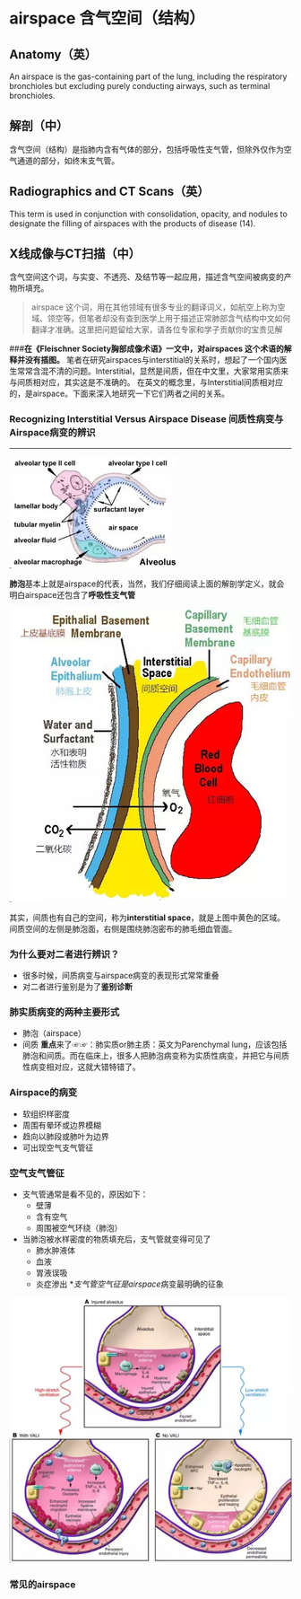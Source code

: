 # airspace 含气空间（结构）
## Anatomy（英）
An airspace is the gas-containing part of the lung, including the respiratory bronchioles but excluding purely conducting airways, such as terminal bronchioles.
## 解剖（中）
含气空间（结构）是指肺内含有气体的部分，包括呼吸性支气管，但除外仅作为空气通道的部分，如终末支气管。
## Radiographics and CT Scans（英）
This term is used in conjunction with consolidation, opacity, and nodules to designate the filling of airspaces with the products of disease (14).
## X线成像与CT扫描（中）
含气空间这个词，与实变、不透亮、及结节等一起应用，描述含气空间被病变的产物所填充。
> airspace 这个词，用在其他领域有很多专业的翻译词义，如航空上称为空域、领空等，但笔者却没有查到医学上用于描述正常肺部含气结构中文如何翻译才准确。这里把问题留给大家，请各位专家和学子贡献你的宝贵见解

###**在《Fleischner Society胸部成像术语》一文中，对airspaces 这个术语的解释并没有插图。**
笔者在研究airspaces与interstitial的关系时，想起了一个国内医生常常含混不清的问题。Interstitial，显然是间质，但在中文里，大家常用实质来与间质相对应，其实这是不准确的。
在英文的概念里，与Interstitial间质相对应的，是airspace。下面来深入地研究一下它们两者之间的关系。

### Recognizing Interstitial Versus Airspace Disease 间质性病变与Airspace病变的辨识
*** 

![](./_image/2017-04-29-07-19-16.jpg)

**肺泡**基本上就是airspace的代表，当然，我们仔细阅读上面的解剖学定义，就会明白airspace还包含了**呼吸性支气管**

![](./_image/2017-04-29-07-20-57.jpg)

其实，间质也有自己的空间，称为**interstitial space**，就是上图中黄色的区域。间质空间的左侧是肺泡面，右侧是围绕肺泡密布的肺毛细血管面。
### 为什么要对二者进行辨识？
* 很多时候，间质病变与airspace病变的表现形式常常重叠
* 对二者进行鉴别是为了**鉴别诊断**
### 肺实质病变的两种主要形式
* 肺泡（airspace）
* 间质
**重点**来了☞☞：肺实质or肺主质：英文为Parenchymal lung，应该包括肺泡和间质。而在临床上，很多人把肺泡病变称为实质性病变，并把它与间质性病变相对应，这就大错特错了。
### Airspace的病变
* 软组织样密度
* 周围有晕环或边界模糊
* 趋向以肺段或肺叶为边界
* 可出现空气支气管征
### 空气支气管征
* 支气管通常是看不见的，原因如下：
    * 壁薄
    * 含有空气
    * 周围被空气环绕（肺泡）
* 当肺泡被水样密度的物质填充后，支气管就变得可见了
    * 肺水肿液体
    * 血液
    * 胃液误吸
    * 炎症渗出
***支气管空气征是*airspace*病变最明确的征象

![](./_image/2017-04-29-07-42-18.jpg)
### 常见的airspace